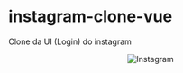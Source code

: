 # instagram-clone-vue
Clone da UI (Login) do instagram

<div align="center">
  <img src="https://i.imgur.com/aX2el2g.png" alt="Instagram" border="0">
</div>
